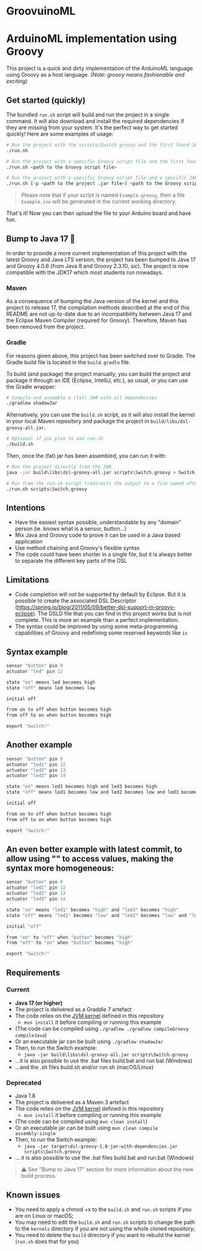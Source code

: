 # GroovuinoML

# ArduinoML implementation using Groovy

This project is a quick and dirty implementation of the ArduinoML language using Groovy as a host language.
*(Note: groovy means fashionable and exciting)*

## Get started (quickly)

The bundled `run.sh` script will build and run the project in a single command. It will also download and install the
required dependencies if they are missing from your system. It's the perfect way to get started quickly! Here are some examples of usage:
```bash
# Run the project with the scripts/Switch.groovy and the first found JAR file
./run.sh

# Run the project with a specific Groovy script file and the first found JAR file
./run.sh <path to the Groovy script file>

# Run the project with a specific Groovy script file and a specific JAR file
./run.sh [-p <path to the project .jar file>] <path to the Groovy script file>
```

> Please note that if your script is named `Example.groovy`, then a file `Example.ino` will be generated in the current
working directory.

That's it! Now you can then upload the file to your Arduino board and have fun.

## Bump to Java 17 🕺

In order to provide a more current implementation of this project with the latest Groovy and Java LTS version, the
project has been bumped to Java 17 and Groovy 4.0.6 (from Java 8 and Groovy 2.3.10, *sic*). The project is now
compatible with the JDK17 which most students run nowadays.

### Maven

As a consequence of bumping the Java version of the kernel and this project to release 17, the compilation methods
described at the end of this README are not up-to-date due to an incompatibility between Java 17 and the Eclipse Maven
Compiler (required for Groovy). Therefore, Maven has been removed from the project.

### Gradle

For reasons given above, this project has been switched over to Gradle. The Gradle build file is located in
the `build.gradle` file.

To build (and package) the project manually, you can build the project and package it through an IDE (Eclipse, IntelliJ,
etc.), as usual, or you can use the Gradle wrapper:

```bash
# Compile and assemble a (fat) JAR with all dependencies
./gradlew shadowJar
```

Alternatively, you can use the `build.sh` script, as it will also install the kernel in your local Maven repository and
package the project in ``build/libs/dsl-groovy-all.jar``.

```bash
# Optional if you plan to use run.sh
./build.sh
```

Then, once the (fat) jar has been assembled, you can run it with:

```bash
# Run the project directly from the JAR
java -jar build\libs\dsl-groovy-all.jar scripts\Switch.groovy > Switch.ino

# Run from the run.sh script (redirects the output to a file named after the script basename)
./run.sh scripts\Switch.groovy
```

## Intentions

* Have the easiest syntax possible, understandable by any "domain" person (ie. knows what is a sensor, button...)
* Mix Java and Groovy code to prove it can be used in a Java based application
* Use method chaining and Groovy's flexible syntax
* The code could have been shorter in a single file, but it is always better to separate the different key parts of the
  DSL

## Limitations

* Code completion will not be supported by default by Eclipse. But it is possible to create the associated DSL
  Descriptor (https://spring.io/blog/2011/05/09/better-dsl-support-in-groovy-eclipse). The DSLD file that you can find
  in this project works but is not complete. This is more an example than a perfect implementation.
* The syntax could be improved by using some meta-programming capabilities of Groovy and redefining some reserved
  keywords like
  `is`

## Syntax example

```Groovy
sensor "button" pin 9
actuator "led" pin 12

state "on" means led becomes high
state "off" means led becomes low

initial off

from on to off when button becomes high
from off to on when button becomes high

export "Switch!"
```

## Another example

```Groovy
sensor "button" pin 9
actuator "led1" pin 12
actuator "led2" pin 13
actuator "led3" pin 14

state "on" means led1 becomes high and led3 becomes high
state "off" means led1 becomes low and led2 becomes low and led3 becomes low

initial off

from on to off when button becomes high
from off to on when button becomes high

export "Switch!"
```

## An even better example with latest commit, to allow using "" to access values, making the syntax more homogeneous:

```Groovy
sensor "button" pin 9
actuator "led1" pin 12
actuator "led2" pin 13
actuator "led3" pin 14

state "on" means "led1" becomes "high" and "led3" becomes "high"
state "off" means "led1" becomes "low" and "led2" becomes "low" and "led3" becomes "low"

initial "off"

from "on" to "off" when "button" becomes "high"
from "off" to "on" when "button" becomes "high"

export "Switch!"
```

## Requirements

### Current

* **Java 17 (or higher)**
* The project is delivered as a Graddle 7 artefact
* The code relies on the [JVM kernel](https://github.com/mosser/ArduinoML-kernel/tree/master/kernels/jvm) defined in
  this repository
    * `mvn install` it before compiling or running this example
* (The code can be compiled using `./gradlew ./gradlew compileGroovy compileJava`)
* Or an executable jar can be built using `./gradlew shadowJar`
* Then, to run the Switch example:
    * `java -jar build\libs\dsl-groovy-all.jar scripts\Switch.groovy`
* ...it is also possible to use the .bat files build.bat and run.bat (Windows)
* ...and the .sh files build.sh and/or run.sh (macOS/Linux)

### Deprecated

* Java 1.8
* The project is delivered as a Maven 3 artefact
* The code relies on the [JVM kernel](https://github.com/mosser/ArduinoML-kernel/tree/master/kernels/jvm) defined in
  this repository
    * `mvn install` it before compiling or running this example
* (The code can be compiled using `mvn clean install`)
* Or an executable jar can be built using `mvn clean compile assembly:single`
* Then, to run the Switch example:
    * `java -jar target\dsl-groovy-1.0-jar-with-dependencies.jar scripts\Switch.groovy`
* ... it is also possible to use the .bat files build.bat and run.bat (Windows)

> ⚠️ See "Bump to Java 17" section for more information about the new build process.

## Known issues

* You need to apply a chmod +x to the `build.sh` and `run.sh` scripts if you are on Linux or macOS;
* You may need to edit the `build.sh` and `run.sh` scripts to change the path to the `kernels` directory if you are not
  using the whole cloned repository;
* You need to delete the `build` directory if you want to rebuild the kernel (`run.sh` does that for you)